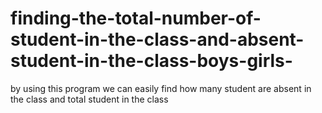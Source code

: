# finding-the-total-number-of-student-in-the-class-and-absent-student-in-the-class-boys-girls-
by using this program we can easily find  how many student are absent in the class and total student  in the class 

